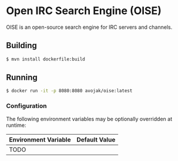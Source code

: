 # Open IRC Search Engine (OISE)

OISE is an open-source search engine for IRC servers and channels.

## Building

```bash
$ mvn install dockerfile:build
```

## Running

```bash
$ docker run -it -p 8080:8080 avojak/oise:latest
```

### Configuration

The following environment variables may be optionally overridden at runtime:

| Environment Variable | Default Value |
| -------------------- | ------------- |
| TODO                 |               |